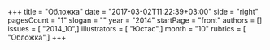 +++
title = "Обложка"
date = "2017-03-02T11:22:39+03:00"
side = "right"
pagesCount = "1"
slogan = ""
year = "2014"
startPage = "front"
authors = []
issues = [ "2014_10",]
illustrators = [ "Юстас",]
month = "10"
rubrics = [ "Обложка",]
+++
